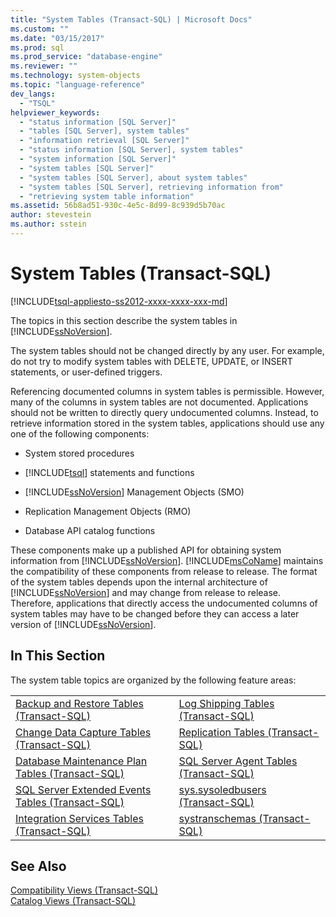 ```yaml
---
title: "System Tables (Transact-SQL) | Microsoft Docs"
ms.custom: ""
ms.date: "03/15/2017"
ms.prod: sql
ms.prod_service: "database-engine"
ms.reviewer: ""
ms.technology: system-objects
ms.topic: "language-reference"
dev_langs: 
  - "TSQL"
helpviewer_keywords: 
  - "status information [SQL Server]"
  - "tables [SQL Server], system tables"
  - "information retrieval [SQL Server]"
  - "status information [SQL Server], system tables"
  - "system information [SQL Server]"
  - "system tables [SQL Server]"
  - "system tables [SQL Server], about system tables"
  - "system tables [SQL Server], retrieving information from"
  - "retrieving system table information"
ms.assetid: 56b8ad51-930c-4e5c-8d99-8c939d5b70ac
author: stevestein
ms.author: sstein
---
```

# System Tables (Transact-SQL)
[!INCLUDE[tsql-appliesto-ss2012-xxxx-xxxx-xxx-md](../../includes/tsql-appliesto-ss2012-xxxx-xxxx-xxx-md.md)]

  The topics in this section describe the system tables in [!INCLUDE[ssNoVersion](../../includes/ssnoversion-md.md)].  
  
 The system tables should not be changed directly by any user. For example, do not try to modify system tables with DELETE, UPDATE, or INSERT statements, or user-defined triggers.  
  
 Referencing documented columns in system tables is permissible. However, many of the columns in system tables are not documented. Applications should not be written to directly query undocumented columns. Instead, to retrieve information stored in the system tables, applications should use any one of the following components:  
  
-   System stored procedures  
  
-   [!INCLUDE[tsql](../../includes/tsql-md.md)] statements and functions  
  
-   [!INCLUDE[ssNoVersion](../../includes/ssnoversion-md.md)] Management Objects (SMO)  
  
-   Replication Management Objects (RMO)  
  
-   Database API catalog functions  
  
 These components make up a published API for obtaining system information from [!INCLUDE[ssNoVersion](../../includes/ssnoversion-md.md)]. [!INCLUDE[msCoName](../../includes/msconame-md.md)] maintains the compatibility of these components from release to release. The format of the system tables depends upon the internal architecture of [!INCLUDE[ssNoVersion](../../includes/ssnoversion-md.md)] and may change from release to release. Therefore, applications that directly access the undocumented columns of system tables may have to be changed before they can access a later version of [!INCLUDE[ssNoVersion](../../includes/ssnoversion-md.md)].  
  
## In This Section  
 The system table topics are organized by the following feature areas:  
  
|||  
|-|-|  
|[Backup and Restore Tables &#40;Transact-SQL&#41;](../../relational-databases/system-tables/backup-and-restore-tables-transact-sql.md)|[Log Shipping Tables &#40;Transact-SQL&#41;](../../relational-databases/system-tables/log-shipping-tables-transact-sql.md)|  
|[Change Data Capture Tables &#40;Transact-SQL&#41;](../../relational-databases/system-tables/change-data-capture-tables-transact-sql.md)|[Replication Tables &#40;Transact-SQL&#41;](../../relational-databases/system-tables/replication-tables-transact-sql.md)|  
|[Database Maintenance Plan Tables &#40;Transact-SQL&#41;](../../relational-databases/system-tables/database-maintenance-plan-tables-transact-sql.md)|[SQL Server Agent Tables &#40;Transact-SQL&#41;](../../relational-databases/system-tables/sql-server-agent-tables-transact-sql.md)|  
|[SQL Server Extended Events Tables &#40;Transact-SQL&#41;](https://msdn.microsoft.com/library/6d52ff03-f5aa-4f0f-8c98-9b49dc76f94e)|[sys.sysoledbusers &#40;Transact-SQL&#41;](../../relational-databases/system-compatibility-views/sys-sysoledbusers-transact-sql.md)|  
|[Integration Services Tables &#40;Transact-SQL&#41;](../../relational-databases/system-tables/integration-services-tables-transact-sql.md)|[systranschemas &#40;Transact-SQL&#41;](../../relational-databases/system-views/systranschemas-transact-sql.md)|  
  
## See Also  
 [Compatibility Views &#40;Transact-SQL&#41;](~/relational-databases/system-compatibility-views/system-compatibility-views-transact-sql.md)   
 [Catalog Views &#40;Transact-SQL&#41;](../../relational-databases/system-catalog-views/catalog-views-transact-sql.md)  
  
  
